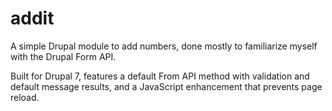 addit
=====

A simple Drupal module to add numbers, done mostly to familiarize myself with the Drupal Form API.

Built for Drupal 7, features a default From API method with validation and default message results, and a JavaScript enhancement that prevents page reload.
